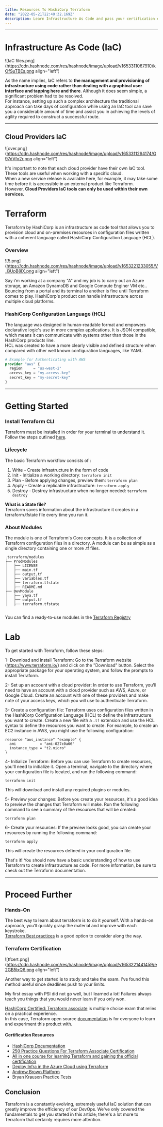 ```yaml
---
title: Resources To HashiCorp Terraform
date: "2022-05-21T22:40:32.169Z"
description: Learn Infrastructure As Code and pass your certification exam
---
```





---

# Infrastructure As Code (IaC)


![IaC files.png](https://cdn.hashnode.com/res/hashnode/image/upload/v1653311067910/kOfSuTBEs.png align="left")

As the name implies, IaC refers to **the management and provisioning of infrastructure using code rather than dealing with a graphical user interface and tapping here and there**. Although it does seem simple, a significant problem had to be resolved. <br>
For instance, setting up such a complex architecture the traditional approach can take days of configuration while using an IaC tool can save you a considerable amount of time and assist you in achieving the levels of agility required to construct a successful route.


---
## Cloud Providers IaC


![over.png](https://cdn.hashnode.com/res/hashnode/image/upload/v1653311294174/G97dVfo2r.png align="left")



It's important to note that each cloud provider have their own IaC tool.  <br>
These tools are useful when working with a specific cloud.<br> When a new service release is available here, for example, it may take some time before it is  accessible in an external product like Terraform.  <br>However, **Cloud Providers IaC tools can only be used within their own services.**



# Terraform
Terraform by HashiCorp is an infrastructure as code tool that allows you to provision cloud and on-premises resources in configuration files written with a coherent language called HashiCorp Configuration Language (HCL).

### Overview


![5.png](https://cdn.hashnode.com/res/hashnode/image/upload/v1653221233055/V_BUpB8lX.png align="left")


Say i'm working at a company "A" and my job is to carry out an Azure storage, an Amazon DynamoDB and Google Compute Enginer VM etc..<br>
Bouncing from a portal and its terminal to another is fine until Terraform comes to play.
HashiCorp's product can handle infrastructure across multiple cloud platforms.

### HashiCorp Configuration Language (HCL)
The language was designed in human-readable format and empowers declarative logic's use in more complex applications. It is JSON compatible, which means it can communicate with systems other than those in the HashiCorp products line. <br> HCL was created to have a more clearly visible and defined structure when compared with other well known configuration languages, like YAML.

```auth.tf
# Example for Authenticating with AWS
provider "aws" {
  region     = "us-west-2"
  access_key = "my-access-key"
  secret_key = "my-secret-key"
}
```

---
# Getting Started

### Install Terraform CLI
Terraform must be installed in order for your terminal to understand it. <br> 
Follow the steps outlined [here](https://learn.hashicorp.com/tutorials/terraform/install-cli).

### Lifecycle
The basic Terraform workflow consists of :
1. Write - Create infrastructure in the form of code
2. Init - Initialize a working directory:
``` terraform init ```
3. Plan - Before applying changes, preview them:
``` terraform plan ```
4. Apply - Create a replicable infrastructure:
``` terraform apply  ```
5. Destroy - Destroy infrastructure when no longer needed: 
```terraform destroy```

**What is a State file?** <br>
Terraform saves information about the infrastructure it creates in a terraform.tfstate file every time you run it.


### About Modules
The module is one of Terraform's Core concepts.
It is a collection of Terraform configuration files in a directory. A module can be as simple as a  single directory containing one or more .tf files.

``` .TF
.terraform/modules
├── ProdModules
│   ├── LICENSE
│   ├── main.tf
│   ├── output.tf
│   ├── variables.tf
│   ├── terraform.tfstate
│   ├── README.md
├── DevModule
│   ├── yaya.tf
│   ├── output.tf
│   ├── terraform.tfstate


```
You can find a ready-to-use modules in the [Terraform Registry](https://registry.terraform.io)


# Lab
To get started with Terraform, follow these steps:

1- Download and install Terraform: Go to the Terraform website (https://www.terraform.io/) and click on the "Download" button. Select the appropriate package for your operating system, and follow the prompts to install Terraform.

2- Set up an account with a cloud provider: In order to use Terraform, you'll need to have an account with a cloud provider such as AWS, Azure, or Google Cloud. Create an account with one of these providers and make note of your access keys, which you will use to authenticate Terraform.

3- Create a configuration file: Terraform uses configuration files written in the HashiCorp Configuration Language (HCL) to define the infrastructure you want to create. Create a new file with a `.tf` extension and use the HCL syntax to define the resources you want to create. For example, to create an EC2 instance in AWS, you might use the following configuration:

```
resource "aws_instance" "example" {
  ami           = "ami-027c0a66"
  instance_type = "t2.micro"
}
```

4- Initialize Terraform: Before you can use Terraform to create resources, you'll need to initialize it. Open a terminal, navigate to the directory where your configuration file is located, and run the following command:

```
terraform init
```

This will download and install any required plugins or modules.

5- Preview your changes: Before you create your resources, it's a good idea to preview the changes that Terraform will make. Run the following command to see a summary of the resources that will be created:

```
terraform plan
```

6- Create your resources: If the preview looks good, you can create your resources by running the following command:

```
terraform apply
```

This will create the resources defined in your configuration file.

That's it! You should now have a basic understanding of how to use Terraform to create infrastructure as code. For more information, be sure to check out the Terraform documentation.

---

# Proceed Further

### Hands-On
The best way to learn about terraform is to do it yourself.
With a hands-on approach, you'll quickly grasp the material and improve with each keystroke. <br>
[Terraform Best practices](https://www.terraform-best-practices.com) is a good option to consider along the way.

### Terraform Certification



![tfcert.png](https://cdn.hashnode.com/res/hashnode/image/upload/v1653221441459/e2GB5lxQ6.png align="left")


Another way to get started is to study and take the exam. I've found this method useful since deadlines push to your limits. <br>

My first essay with PSI did not go well, but I learned a lot! Failures always teach you things that you would never learn if you only won.

[HashiCorp Certified: Terraform associate](https://www.hashicorp.com/certification/terraform-associate) is multiple choice exam that relies on a practical experience. <br>
In this case, Terraform open source [documentation](https://www.terraform.io/docs) is for everyone to learn and experiment this product with.

#### Certification Resources

- [HashiCorp Documentation](https://www.terraform.io/docs)
- [250 Practice Questions For Terraform Associate Certification](https://medium.com/bb-tutorials-and-thoughts/250-practice-questions-for-terraform-associate-certification-7a3ccebe6a1a)
- [All in one course for learning Terraform and gaining the official certification](https://www.udemy.com/course/terraform-beginner-to-advanced/)
- [Deploy Infra in the Azure Cloud using Terraform](https://www.udemy.com/course/deploy-infra-in-the-cloud-using-terraform/)
- [Andrew Brown Platform](https://www.exampro.co/terraform
)
- [Bryan Krausen Practice Tests](https://www.udemy.com/course/terraform-associate-practice-exam/)



## Conclusion
Terraform is a constantly evolving, extremely useful IaC solution that can greatly improve the efficiency of our DevOps.
We've only covered the fundamentals to get you started in this article; there's a lot more to Terraform that certainly requires more attention.
